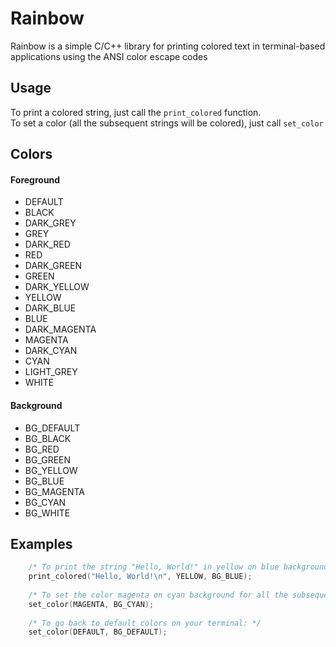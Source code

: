 # Rainbow
Rainbow is a simple C/C++ library for printing colored text in terminal-based applications using the ANSI color escape codes

## Usage
To print a colored string, just call the `print_colored` function. <br>
To set a color (all the subsequent strings will be colored), just call `set_color`<br>

## Colors
#### Foreground
- DEFAULT
- BLACK
- DARK_GREY
- GREY
- DARK_RED
- RED
- DARK_GREEN
- GREEN
- DARK_YELLOW
- YELLOW
- DARK_BLUE
- BLUE
- DARK_MAGENTA
- MAGENTA
- DARK_CYAN
- CYAN
- LIGHT_GREY
- WHITE

#### Background
- BG_DEFAULT
- BG_BLACK
- BG_RED
- BG_GREEN
- BG_YELLOW
- BG_BLUE
- BG_MAGENTA
- BG_CYAN
- BG_WHITE

## Examples
```c
    /* To print the string "Hello, World!" in yellow on blue background, you would use the following code: */
    print_colored("Hello, World!\n", YELLOW, BG_BLUE);
    
    /* To set the color magenta on cyan background for all the subsequent strings: */
    set_color(MAGENTA, BG_CYAN);
    
    /* To go back to default colors on your terminal: */
    set_color(DEFAULT, BG_DEFAULT);
``` 
